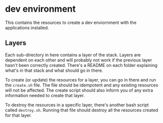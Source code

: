 # dev environment

This contains the resources to create a dev enviornment with the applications installed.

## Layers

Each sub-directory in here contains a layer of the stack. Layers are dependent on each other and will probably not work if the previous layer hasn't been correctly created. There's a README on each folder explaining what's in that stack and what should go in there.

To create (or update) the resources for a layer, you can go in there and run the `create.sh` file. The file should be idempotent and any existing resources will not be affected. The create script should also inform you of any extra information needed to create that layer.

To destroy the resources in a specific layer, there's another bash script called `destroy.sh`. Running that file should destroy all the resources created for that layer.
